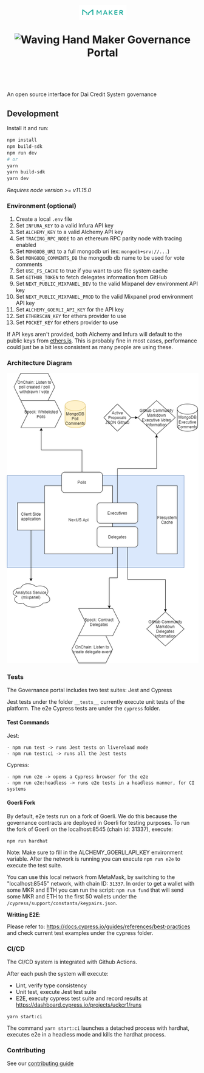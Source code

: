 <h1 align="center" style="margin-top: 1em; margin-bottom: 3em;">
  <p><a href="https://vote.makerdao.com/"><img alt="maker logo" src="./maker-logo.png" alt="vote.makerdao.com" width="125"></a></p>
  <p> <img src="https://media.giphy.com/media/hvRJCLFzcasrR4ia7z/giphy.gif" alt="Waving Hand" width="25px"> Maker Governance Portal</p>
</h1>

An open source interface for Dai Credit System governance

## Development

Install it and run:

```bash
npm install
npm build-sdk
npm run dev
# or
yarn
yarn build-sdk
yarn dev
```

_Requires node version >= v11.15.0_

### Environment (optional)

1. Create a local `.env` file
2. Set `INFURA_KEY` to a valid Infura API key
3. Set `ALCHEMY_KEY` to a valid Alchemy API key
4. Set `TRACING_RPC_NODE` to an ethereum RPC parity node with tracing enabled
5. Set `MONGODB_URI` to a full mongodb uri (ex: `mongodb+srv://...`)
6. Set `MONGODB_COMMENTS_DB` the mongodb db name to be used for vote comments
7. Set `USE_FS_CACHE` to true if you want to use file system cache
8. Set `GITHUB_TOKEN` to fetch delegates information from GitHub
9. Set `NEXT_PUBLIC_MIXPANEL_DEV` to the valid Mixpanel dev environment API key
10. Set `NEXT_PUBLIC_MIXPANEL_PROD` to the valid Mixpanel prod environment API key
11. Set `ALCHEMY_GOERLI_API_KEY` for the API key
12. Set `ETHERSCAN_KEY` for ethers provider to use
13. Set `POCKET_KEY` for ethers provider to use

If API keys aren't provided, both Alchemy and Infura will default to the public keys from [ethers.js](https://github.com/ethers-io/ethers.js/). This is probably fine in most cases, performance could just be a bit less consistent as many people are using these.

### Architecture Diagram

![](./architecture-diagram.png)

### Tests

The Governance portal includes two test suites: Jest and Cypress

Jest tests under the folder `__tests__` currently execute unit tests of the platform. The e2e Cypress tests are under the `cypress` folder.

#### Test Commands

Jest:

```
- npm run test -> runs Jest tests on livereload mode
- npm run test:ci -> runs all the Jest tests
```

Cypress:

```
- npm run e2e -> opens a Cypress browser for the e2e
- npm run e2e:headless -> runs e2e tests in a headless manner, for CI systems
```

#### Goerli Fork

By default, e2e tests run on a fork of Goerli. We do this because the governance contracts are deployed in Goerli for testing purposes. To run the fork of Goerli on the localhost:8545 (chain id: 31337), execute:

```
npm run hardhat
```

Note: Make sure to fill in the ALCHEMY_GOERLI_API_KEY environment variable. After the network is running you can execute `npm run e2e` to execute the test suite.

You can use this local network from MetaMask, by switching to the "localhost:8545" network, with chain ID: `31337`. In order to get a wallet with some MKR and ETH you can run the script: `npm run fund` that will send some MKR and ETH to the first 50 wallets under the `/cypress/support/constants/keypairs.json`.

**Writting E2E**:

Please refer to: https://docs.cypress.io/guides/references/best-practices and check current test examples under the cypress folder.

### CI/CD

The CI/CD system is integrated with Github Actions.

After each push the system will execute:

- Lint, verify type consistency
- Unit test, execute Jest test suite
- E2E, executy cypress test suite and record results at https://dashboard.cypress.io/projects/uckcr1/runs

```
yarn start:ci
```

The command `yarn start:ci` launches a detached process with hardhat, executes e2e in a headless mode and kills the hardhat process.

### Contributing

See our [contributing guide](./CONTRIBUTING.md)
